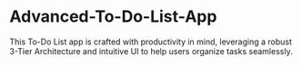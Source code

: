 # Advanced-To-Do-List-App
This To-Do List app is crafted with productivity in mind, leveraging a robust 3-Tier Architecture and intuitive UI to help users organize tasks seamlessly.

